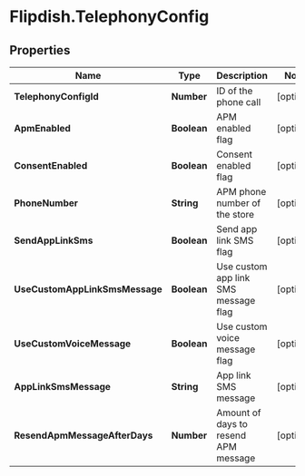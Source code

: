 # Flipdish.TelephonyConfig

## Properties
Name | Type | Description | Notes
------------ | ------------- | ------------- | -------------
**TelephonyConfigId** | **Number** | ID of the phone call | [optional] 
**ApmEnabled** | **Boolean** | APM enabled flag | [optional] 
**ConsentEnabled** | **Boolean** | Consent enabled flag | [optional] 
**PhoneNumber** | **String** | APM phone number of the store | [optional] 
**SendAppLinkSms** | **Boolean** | Send app link SMS flag | [optional] 
**UseCustomAppLinkSmsMessage** | **Boolean** | Use custom app link SMS message flag | [optional] 
**UseCustomVoiceMessage** | **Boolean** | Use custom voice message flag | [optional] 
**AppLinkSmsMessage** | **String** | App link SMS message | [optional] 
**ResendApmMessageAfterDays** | **Number** | Amount of days to resend APM message | [optional] 


